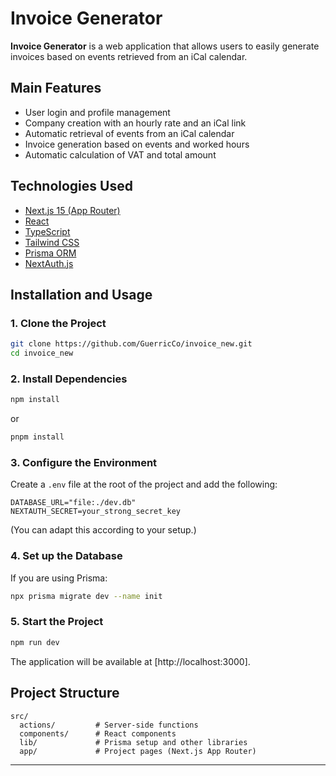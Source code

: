 # Invoice Generator

**Invoice Generator** is a web application that allows users to easily generate invoices based on events retrieved from an iCal calendar.

## Main Features

- User login and profile management
- Company creation with an hourly rate and an iCal link
- Automatic retrieval of events from an iCal calendar
- Invoice generation based on events and worked hours
- Automatic calculation of VAT and total amount

## Technologies Used

- [Next.js 15 (App Router)](https://nextjs.org/)
- [React](https://react.dev/)
- [TypeScript](https://www.typescriptlang.org/)
- [Tailwind CSS](https://tailwindcss.com/)
- [Prisma ORM](https://www.prisma.io/)
- [NextAuth.js](https://next-auth.js.org/)

## Installation and Usage

### 1. Clone the Project

```bash
git clone https://github.com/GuerricCo/invoice_new.git
cd invoice_new
```

### 2. Install Dependencies

```bash
npm install
```

or

```bash
pnpm install
```

### 3. Configure the Environment

Create a `.env` file at the root of the project and add the following:

```env
DATABASE_URL="file:./dev.db"
NEXTAUTH_SECRET=your_strong_secret_key
```

(You can adapt this according to your setup.)

### 4. Set up the Database

If you are using Prisma:

```bash
npx prisma migrate dev --name init
```

### 5. Start the Project

```bash
npm run dev
```

The application will be available at [http://localhost:3000].

## Project Structure

```
src/
  actions/         # Server-side functions
  components/      # React components
  lib/             # Prisma setup and other libraries
  app/             # Project pages (Next.js App Router)
```

---